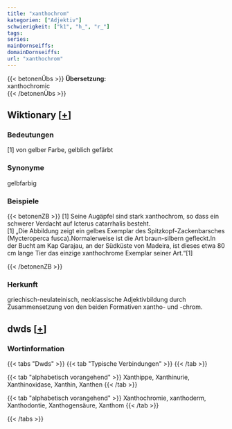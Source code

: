 ```yaml
---
title: "xanthochrom"
kategorien: ["Adjektiv"]
schwierigkeit: ["k1", "h_", "r_"]
tags:
series:
mainDornseiffs:
domainDornseiffs:
url: "xanthochrom"
---
```


{{< betonenÜbs >}}
**Übersetzung:**  
xanthochromic  
{{< /betonenÜbs >}}

## Wiktionary [[+](https://de.wiktionary.org/wiki/xanthochrom)]

### Bedeutungen
[1] von gelber Farbe, gelblich gefärbt  

### Synonyme
gelbfarbig  

### Beispiele
{{< betonenZB >}}
[1] Seine Augäpfel sind stark xanthochrom, so dass ein schwerer Verdacht auf Icterus catarrhalis besteht.  
[1] „Die Abbildung zeigt ein gelbes Exemplar des Spitzkopf-Zackenbarsches (Mycteroperca fusca).Normalerweise ist die Art braun-silbern gefleckt.In der Bucht am Kap Garajau, an der Südküste von Madeira, ist dieses etwa 80 cm lange Tier das einzige xanthochrome Exemplar seiner Art.“[1]  

{{< /betonenZB >}}
### Herkunft
griechisch-neulateinisch, neoklassische Adjektivbildung durch Zusammensetzung von den beiden Formativen xantho- und -chrom.  



## dwds [[+](https://www.dwds.de/wb/xanthochrom)]

### Wortinformation
{{< tabs "Dwds" >}}
{{< tab "Typische Verbindungen" >}}
{{< /tab >}}

{{< tab "alphabetisch vorangehend" >}}
Xanthippe, Xanthinurie, Xanthinoxidase, Xanthin, Xanthen
{{< /tab >}}

{{< tab "alphabetisch vorangehend" >}}
Xanthochromie, xanthoderm, Xanthodontie, Xanthogensäure, Xanthom
{{< /tab >}}

{{< /tabs >}}


